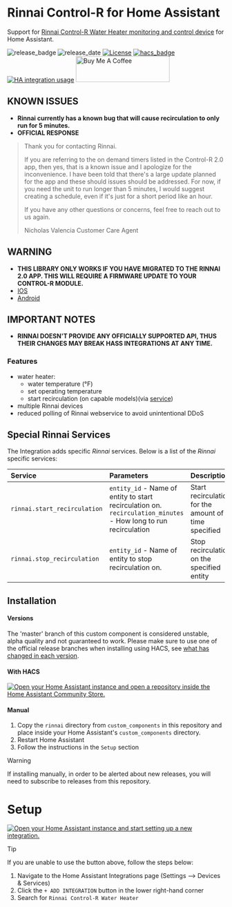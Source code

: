 # Rinnai Control-R for Home Assistant

Support for [Rinnai Control-R Water Heater monitoring and control device](https://www.rinnai.us/tankless-water-heater/accessories/wifi) for Home Assistant.

![release_badge](https://img.shields.io/github/v/release/explosivo22/rinnaicontrolr-ha?style=for-the-badge)
![release_date](https://img.shields.io/github/release-date/explosivo22/rinnaicontrolr-ha?style=for-the-badge)
[![License](https://img.shields.io/github/license/explosivo22/rinnaicontrolr-ha?style=for-the-badge)](https://opensource.org/licenses/Apache-2.0)
[![hacs_badge](https://img.shields.io/badge/HACS-Custom-orange.svg?style=for-the-badge)](https://github.com/custom-components/hacs)
[![HA integration usage](https://img.shields.io/badge/dynamic/json?url=https%3A%2F%2Fanalytics.home-assistant.io%2Fcustom_integrations.json&query=%24.rinnai.total&style=for-the-badge&logo=home-assistant&label=integration%20usage&color=41BDF5)](https://analytics.home-assistant.io/custom_integrations.json)
<a href="https://www.buymeacoffee.com/Explosivo22" target="_blank"><img src="https://cdn.buymeacoffee.com/buttons/v2/default-blue.png" alt="Buy Me A Coffee" style="height: 60px !important;width: 217px !important;" ></a>

## KNOWN ISSUES

* **Rinnai currently has a known bug that will cause recirculation to only run for 5 minutes.**
* **OFFICIAL RESPONSE**
> Thank you for contacting Rinnai.
>
> If you are referring to the on demand timers listed in the Control-R 2.0 app, then yes, that is a known issue and I apologize for the inconvenience. I have been told that there's a large update planned for the app and these should issues should be addressed. For now, if you need the unit to run longer than 5 minutes, I would suggest creating a schedule, even if it's just for a short period like an hour.
>
> If you have any other questions or concerns, feel free to reach out to us again.
>
> Nicholas Valencia
> Customer Care Agent

## WARNING

* **THIS LIBRARY ONLY WORKS IF YOU HAVE MIGRATED TO THE RINNAI 2.0 APP.  THIS WILL REQUIRE A FIRMWARE UPDATE TO YOUR CONTROL-R MODULE.**
* [IOS](https://apps.apple.com/us/app/rinnai-control-r-2-0/id1180734911?app=itunes&ign-mpt=uo%3D4)
* [Android](https://play.google.com/store/apps/details?id=com.controlr)

## IMPORTANT NOTES

* **RINNAI DOESN'T PROVIDE ANY OFFICIALLY SUPPORTED API, THUS THEIR CHANGES MAY BREAK HASS INTEGRATIONS AT ANY TIME.**

### Features

- water heater:
    * water temperature (&deg;F)
    * set operating temperature
    * start recirculation (on capable models)(via [service](#special-rinnai-services))
- multiple Rinnai devices
- reduced polling of Rinnai webservice to avoid unintentional DDoS

## Special Rinnai Services
The Integration adds specific *Rinnai* services. Below is a list of the *Rinnai* specific services:

Service | Parameters | Description
:------------ | :------------ | :-------------
`rinnai.start_recirculation` | `entity_id` - Name of entity to start recirculation on.<br>`recirculation_minutes` - How long to run recirculation | Start recirculation for the amount of time specified
`rinnai.stop_recirculation` | `entity_id` - Name of entity to stop recirculation on. | Stop recirculation on the specified entity

## Installation

#### Versions

The 'master' branch of this custom component is considered unstable, alpha quality and not guaranteed to work.
Please make sure to use one of the official release branches when installing using HACS, see [what has changed in each version](https://github.com/explosivo22/rinnaicontrolr-ha/releases).

#### With HACS

[![Open your Home Assistant instance and open a repository inside the Home Assistant Community Store.](https://my.home-assistant.io/badges/hacs_repository.svg)](https://my.home-assistant.io/redirect/hacs_repository/?owner=explosivo22&repository=rinnaicontrolr-ha&category=integration)

#### Manual
1. Copy the `rinnai` directory from `custom_components` in this repository and place inside your Home Assistant's `custom_components` directory.
2. Restart Home Assistant
3. Follow the instructions in the `Setup` section

> [!WARNING]
> If installing manually, in order to be alerted about new releases, you will need to subscribe to releases from this repository.

# Setup
[![Open your Home Assistant instance and start setting up a new integration.](https://my.home-assistant.io/badges/config_flow_start.svg)](https://my.home-assistant.io/redirect/config_flow_start/?domain=rinnai)

> [!Tip]
> If you are unable to use the button above, follow the steps below:
> 1. Navigate to the Home Assistant Integrations page (Settings --> Devices & Services)
> 2. Click the `+ ADD INTEGRATION` button in the lower right-hand corner
> 3. Search for `Rinnai Control-R Water Heater`